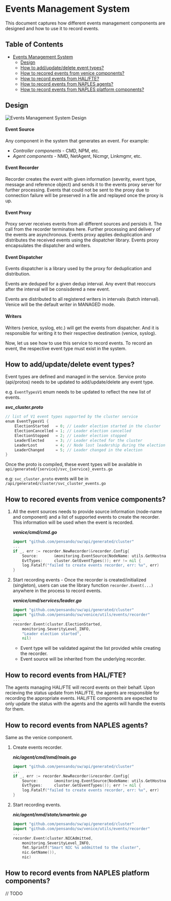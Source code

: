 # Events Management System
This document captures how different events management components are designed and how to use it to record events.

Table of Contents
-----------------
* [Events Management System](#events-management-system)
  * [Design](#design)
  * [How to add/update/delete event types?](#how-to-addupdatedelete-event-types)
  * [How to recored events from venice components?](#how-to-recored-events-from-venice-components)
  * [How to record events from HAL/FTE?](#how-to-record-events-from-halfte)
  * [How to record events from NAPLES agents?](#how-to-record-events-from-naples-agents)
  * [How to record events from NAPLES platform components?](#how-to-record-events-from-naples-platform-components)

## Design
![Events Management System Design](https://drive.google.com/uc?id=13XX4KYNDeryxA6P6agUKz_YQkfF41Tso)

#### Event Source
Any component in the system that generates an event. For example:
* *Controller components* - CMD, NPM, etc.
* *Agent components* - NMD, NetAgent, Nicmgr, Linkmgmr, etc.

#### Event Recorder
Recorder creates the event with given information (severity, event type, message and reference object) and sends it to the events proxy server for further processing. Events that could not be sent to the proxy due to connection failure will be preserved in a file and replayed once the proxy is up.

#### Event Proxy
Proxy server receives events from all different sources and persists it. The call from the recorder terminates here. Further processing and delivery of the events are asynchronous. Events proxy applies deduplication and distributes the received events using the dispatcher library. Events proxy encapsulates the dispatcher and writers.

#### Event Dispatcher
Events dispatcher is a library used by the proxy for deduplication and distribution.

Events are deduped for a given dedup interval. Any event that reoccurs after the interval will be consisdered a new event.

Events are distributed to all registered writers in intervals (batch interval). Venice will be the default writer in MANAGED mode.

#### Writers
Writers (venice, syslog, etc.) will get the events from dispatcher. And it is responsible for writing it to their respective destination (venice, syslog).

Now, let us see how to use this service to record events. To record an event, the respective event type must exist in the system.

## How to add/update/delete event types?

Event types are defined and managed in the service. Service proto (api/protos) needs to be updated to add/update/delete any event type.

e.g. `EventTypesV1` enum needs to be updated to reflect the new list of events.

***svc_cluster.proto***

```go
// list of V1 event types supported by the cluster service
enum EventTypesV1 {
    ElectionStarted   = 0; // Leader election started in the cluster
    ElectionCancelled = 1; // Leader election cancelled
    ElectionStopped   = 2; // Leader election stopped
    LeaderElected     = 3; // Leader elected for the cluster
    LeaderLost        = 4; // Node lost leadership during the election
    LeaderChanged     = 5; // Leader changed in the election
}

```

Once the proto is compiled, these event types will be available in `api/generated/{service}/svc_{service}_events.go`

e.g: `svc_cluster.proto` events will be in `/api/generated/cluster/svc_cluster_events.go`

## How to recored events from venice components?
1. All the event sources needs to provide source information (node-name and component) and a list of supported events to create the recorder. This information will be used when the event is recorded.

	***venice/cmd/cmd.go***

	```go
	import "github.com/pensando/sw/api/generated/cluster"
	...
	if _, err := recorder.NewRecorder(&recorder.Config{
		Source:       &monitoring.EventSource{NodeName: utils.GetHostname(), Component: globals.Cmd},
		EvtTypes:     cluster.GetEventTypes()); err != nil {
		log.Fatalf("failed to create events recorder, err: %v", err)
	}
	```

2. Start recording events - Once the recorder is created/initialized (singleton), users can use the library function `recorder.Event(...)` anywhere in the process to record events.

	***venice/cmd/services/leader.go***

	```go
	import "github.com/pensando/sw/api/generated/cluster"
	import "github.com/pensando/sw/venice/utils/events/recorder"
	...
	recorder.Event(cluster.ElectionStarted,
		monitoring.SeverityLevel_INFO,
		"Leader election started",
		nil)
	```

	- Event type will be validated against the list provided while creating the recorder.
	- Event source will be inherited from the underlying recorder.

## How to record events from HAL/FTE?
The agents managing HAL/FTE will record events on their behalf. Upon recieving the status update from HAL/FTE, the agents are responsible for recording the appropriate events. HAL/FTE components are expected to only update the status with the agents and the agents will handle the events for them.

## How to record events from NAPLES agents?

Same as the venice component.

1. Create events recorder.

	***nic/agent/cmd/nmd/main.go***

	```go
	import "github.com/pensando/sw/api/generated/cluster"
	...
	if _, err := recorder.NewRecorder(&recorder.Config{
		Source:       &monitoring.EventSource{NodeName: utils.GetHostname(), Component: globals.Nmd},
		EvtTypes:     cluster.GetEventTypes()); err != nil {
		log.Fatalf("failed to create events recorder, err: %v", err)
	}
	```

2. Start recording events.

	***nic/agent/nmd/state/smartnic.go***

	```go
	import "github.com/pensando/sw/api/generated/cluster"
	import "github.com/pensando/sw/venice/utils/events/recorder"
	...
	recorder.Event(cluster.NICAdmitted,
		monitoring.SeverityLevel_INFO,
		fmt.Sprintf("Smart NIC %s addmitted to the cluster",
		nic.GetName()),
		nic)
	```


## How to record events from NAPLES platform components?
// TODO